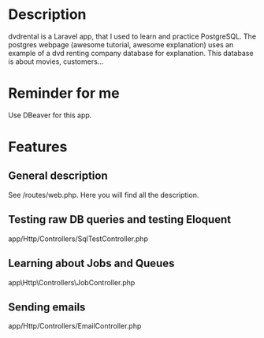 # Description

dvdrental is a Laravel app, that I used to learn and practice PostgreSQL. The postgres webpage
(awesome tutorial, awesome explanation) uses an example of a dvd renting company database for
explanation. This database is about movies, customers...

# Reminder for me 
Use DBeaver for this app.

# Features

## General description 
See /routes/web.php. Here you will find all the description.

## Testing raw DB queries and testing Eloquent
app/Http/Controllers/SqlTestController.php

## Learning about Jobs and Queues
app\Http\Controllers\JobController.php

## Sending emails
app/Http/Controllers/EmailController.php


